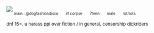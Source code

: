 ![](https://files.catbox.moe/jxdboi.jpg)
<sub><sub>main : @dogfashiondisco　　irl corpse　　7teen　　male　　rot/rots</sub></sub>

<sub>dnf 15>, u harass ppl over fiction / in general, censorship dickriders</sub>
